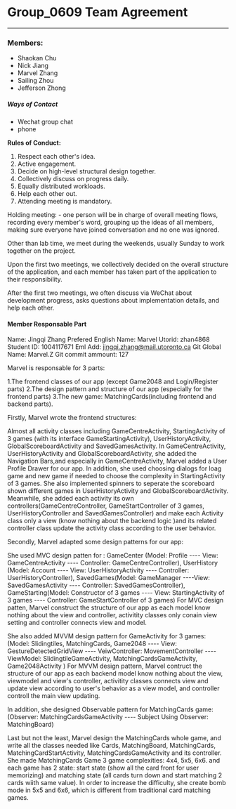 # Group_0609 Team Agreement

---

### Members:

+ Shaokan Chu
+ Nick Jiang
+ Marvel Zhang
+ Sailing Zhou
+ Jefferson Zhong



##### Ways of Contact

+ Wechat group chat
+ phone


**Rules of Conduct:**

1. Respect each other's idea.
2. Active engagement.
3. Decide on high-level structural design together.
4. Collectively discuss on progress daily.
5. Equally distributed workloads.
6. Help each other out.
7. Attending meeting is mandatory.


Holding meeting:
    - one person will be in charge of overall meeting flows, recording every member's word,
      grouping up the ideas of all members, making sure everyone have joined conversation
      and no one was ignored.

Other than lab time, we meet during the weekends, usually Sunday to work together on the project.

Upon the first two meetings, we collectively decided on the overall structure of the application,
and each member has taken part of the application to their responsibility.

After the first two meetings, we often discuss via WeChat about development progress,
asks questions about implementation details, and help each other.


#### Member Responsable Part

Name: Jingqi Zhang
Prefered English Name: Marvel
Utorid: zhan4868
Student ID: 1004117671
Eml Add: jingqi.zhang@mail.utoronto.ca
Git Global Name: Marvel.Z
Git commit ammount: 127

Marvel is responsable for 3 parts:

1.The frontend classes of our app (except Game2048 and Login/Register parts)
2.The design pattern and structure of our app (especially for the frontend parts)
3.The new game: MatchingCards(including frontend and backend parts).

Firstly, Marvel wrote the frontend structures: 

Almost all activity classes including GameCentreActivity, StartingActivity of 3 games (with its interface GameStartingActivity), UserHistoryActivity, GlobalScoreboardActivity and SavedGamesActivity.  In GameCentreActivity, UserHistoryActivity and GlobalScoreboardActivity, she added the Navigation Bars,and especially in GameCentreActivity, Marvel added a User Profile Drawer for our app. In addition, she used choosing dialogs for loag game and new game if needed to choose the complexity in StartingActivity of 3 games. She also implemented spinners to seperate the scoreboard shown different games in UserHistoryActivity and GlobalScoreboardActivity. Meanwhile, she added each activity its own controllers(GameCentreController, GameStartController of 3 games, UserHistoryController and SavedGamesController) and make each Activity class only a view (know nothing about the backend logic )and its related controller class update the activity class according to the user behavior.

Secondly, Marvel adapted some design patterns for our app: 

She used MVC design patten for :
GameCenter (Model: Profile ---- View: GameCentreActivity ---- Controller: GameCentreController),
UserHistory (Model: Account ---- View: UserHistoryActivity ---- Controller: UserHistoryController),
SavedGames(Model: GameManager ----View: SavedGamesActivity ---- Controller: SavedGamesController),
GameStarting(Model: Constructor of 3 games ---- View: StartingActivity of 3 games ---- Controller: GameStartController of 3 games)
For MVC design patten, Marvel construct the structure of our app as each model know nothing about the view and controller, activitity classes only conain view setting and controller connects view and model.

She also added MVVM design pattern for GameActivity for 3 games: 
(Model: Slidingtiles, MatchingCards, Game2048 ---- View: GestureDetectedGridView ---- 
VeiwController: MovementController ---- ViewModel: SlidingtileGameActivity, MatchingCardsGameActivity, Game2048Activity )
For MVVM design pattern, Marvel contruct the structure of our app as each backend model know nothing about the view, viewmodel and view's controller, activitity classes connects view and update view according to user's behavior as a view model, and controller controll the main view updating.

In addition, she designed Observable pattern for MatchingCards game:
(Observer: MatchingCardsGameActivity ---- Subject Using Observer: MatchingBoard)

Last but not the least, Marvel design the MatchingCards whole game, and write all the classes needed like Cards, MatchingBoard, MatchingCards, MatchingCardStartActivity,  MatchingCardsGameActivity and its controller. She made MatchingCards Game 3 game complexities: 4x4, 5x5, 6x6. and each game has 2 state: start state (show all the card front for user memorizing) and matching state (all cards turn down and start matching 2 cards wiith same value). In order to  increase the difficulty, she create bomb mode in 5x5 and 6x6, which is different from traditional card matching games.



